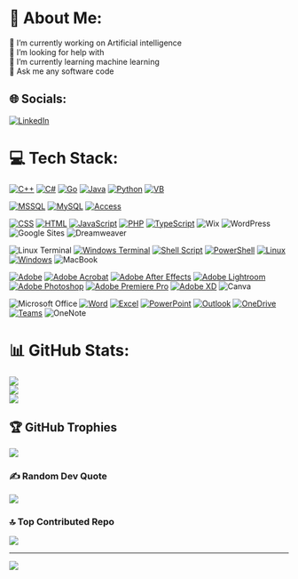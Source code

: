 # 💫 About Me:
🔭 I’m currently working on Artificial intelligence<br>🤝 I’m looking for help with <br>🌱 I’m currently learning machine learning<br>💬 Ask me any software code<br>


## 🌐 Socials:
[![LinkedIn](https://img.shields.io/badge/LinkedIn-%230077B5.svg?logo=linkedin&logoColor=white)](https://linkedin.com/in/https://www.linkedin.com/in/furkanaliakbalik/) 

# 💻 Tech Stack:
[![C++](https://img.shields.io/badge/Language-C%2B%2B-00599C?style=for-the-badge&logo=c%2B%2B&logoColor=white)](https://isocpp.org/)
[![C#](https://img.shields.io/badge/Language-C%23-239120?style=for-the-badge&logo=c-sharp&logoColor=white)](https://docs.microsoft.com/en-us/dotnet/csharp/)
[![Go](https://img.shields.io/badge/Language-Go-00ADD8?style=for-the-badge&logo=go&logoColor=white)](https://golang.org/)
[![Java](https://img.shields.io/badge/Language-Java-E34F26?style=for-the-badge&logo=java&logoColor=white)](https://www.java.com/)
[![Python](https://img.shields.io/badge/Language-Python-3776AB?style=for-the-badge&logo=python&logoColor=white)](https://www.python.org/)
[![VB](https://img.shields.io/badge/Language-VB.NET-722F37?style=for-the-badge&logo=visual-studio&logoColor=white)](https://docs.microsoft.com/en-us/dotnet/visual-basic/)

[![MSSQL](https://img.shields.io/badge/Database-Microsoft_SQL_Server-CC2927?style=for-the-badge&logo=microsoft-sql-server&logoColor=white)](https://www.microsoft.com/en-us/sql-server/sql-server-2019)
[![MySQL](https://img.shields.io/badge/Database-MySQL-4479A1?style=for-the-badge&logo=mysql&logoColor=white)](https://www.mysql.com/)
[![Access](https://img.shields.io/badge/Database-Microsoft_Access-00A4E4?style=for-the-badge&logo=microsoft-access&logoColor=white)](https://www.microsoft.com/en-us/microsoft-365/access)

[![CSS](https://img.shields.io/badge/Language-CSS-1572B6?style=for-the-badge&logo=css3&logoColor=white)](https://developer.mozilla.org/en-US/docs/Web/CSS)
[![HTML](https://img.shields.io/badge/Language-HTML-E34F26?style=for-the-badge&logo=html5&logoColor=white)](https://developer.mozilla.org/en-US/docs/Web/HTML)
[![JavaScript](https://img.shields.io/badge/Language-JavaScript-F7DF1E?style=for-the-badge&logo=javascript&logoColor=black)](https://developer.mozilla.org/en-US/docs/Web/JavaScript)
[![PHP](https://img.shields.io/badge/Language-PHP-777BB4?style=for-the-badge&logo=php&logoColor=white)](https://www.php.net/)
[![TypeScript](https://img.shields.io/badge/Language-TypeScript-3178C6?style=for-the-badge&logo=typescript&logoColor=white)](https://www.typescriptlang.org/)
![Wix](https://img.shields.io/badge/Built_with-Wix-000000?style=for-the-badge&logo=wix&logoColor=white)
![WordPress](https://img.shields.io/badge/Built_with-WordPress-21759B?style=for-the-badge&logo=wordpress&logoColor=white)
![Google Sites](https://img.shields.io/badge/Built_with-Google_Sites-4285F4?style=for-the-badge&logo=google&logoColor=white)
![Dreamweaver](https://img.shields.io/badge/Built_with-Dreamweaver-0078D7?style=for-the-badge&logo=adobe-dreamweaver&logoColor=white)

![Linux Terminal](https://img.shields.io/badge/Terminal-Linux_Terminal-000000?style=for-the-badge&logo=linux&logoColor=white)
[![Windows Terminal](https://img.shields.io/badge/Terminal-Windows_Terminal-4D4D4D?style=for-the-badge&logo=windows-terminal&logoColor=white)](https://docs.microsoft.com/en-us/windows-terminal/)
[![Shell Script](https://img.shields.io/badge/Scripting-Shell_Script-4EAA25?style=for-the-badge&logo=gnu-bash&logoColor=white)](https://www.gnu.org/software/bash/)
[![PowerShell](https://img.shields.io/badge/Tool-PowerShell-5391FE?style=for-the-badge&logo=powershell&logoColor=white)](https://docs.microsoft.com/en-us/powershell/)
[![Linux](https://img.shields.io/badge/Operating_System-Linux-FCC624?style=for-the-badge&logo=linux&logoColor=black)](https://www.linux.org/)
[![Windows](https://img.shields.io/badge/Operating_System-Windows-0078D4?style=for-the-badge&logo=windows&logoColor=white)](https://www.microsoft.com/en-us/windows/)
![MacBook](https://img.shields.io/badge/Platform-MacBook-000000?style=for-the-badge&logo=apple&logoColor=white)

[![Adobe](https://img.shields.io/badge/Platform-Adobe-FF0000?style=for-the-badge&logo=adobe&logoColor=white)](https://www.adobe.com/)
[![Adobe Acrobat](https://img.shields.io/badge/Tool-Adobe_Acrobat-EC1C24?style=for-the-badge&logo=adobe-acrobat-reader&logoColor=white)](https://acrobat.adobe.com/)
[![Adobe After Effects](https://img.shields.io/badge/Tool-Adobe_After_Effects-9999FF?style=for-the-badge&logo=adobe-after-effects&logoColor=white)](https://www.adobe.com/products/aftereffects.html)
[![Adobe Lightroom](https://img.shields.io/badge/Tool-Adobe_Lightroom-FC3B5A?style=for-the-badge&logo=adobe-lightroom&logoColor=white)](https://www.adobe.com/products/photoshop-lightroom.html)
[![Adobe Photoshop](https://img.shields.io/badge/Tool-Adobe_Photoshop-31A8FF?style=for-the-badge&logo=adobe-photoshop&logoColor=white)](https://www.adobe.com/products/photoshop.html)
[![Adobe Premiere Pro](https://img.shields.io/badge/Tool-Adobe_Premiere_Pro-9999FF?style=for-the-badge&logo=adobe-premiere-pro&logoColor=white)](https://www.adobe.com/products/premiere.html)
[![Adobe XD](https://img.shields.io/badge/Tool-Adobe_XD-FF61F6?style=for-the-badge&logo=adobe-xd&logoColor=white)](https://www.adobe.com/products/xd.html)
![Canva](https://img.shields.io/badge/Tool-Canva-00C4CC?style=for-the-badge&logo=canva&logoColor=white)

![Microsoft Office](https://img.shields.io/badge/Built_with-Microsoft_Office-0078D4?style=for-the-badge&logo=microsoft-office&logoColor=white)
[![Word](https://img.shields.io/badge/Tool-Word-2B579A?style=for-the-badge&logo=microsoft-word&logoColor=white)](https://www.microsoft.com/en-us/microsoft-365/word)
[![Excel](https://img.shields.io/badge/Tool-Excel-217346?style=for-the-badge&logo=microsoft-excel&logoColor=white)](https://www.microsoft.com/en-us/microsoft-365/excel)
[![PowerPoint](https://img.shields.io/badge/Tool-PowerPoint-B7472A?style=for-the-badge&logo=microsoft-powerpoint&logoColor=white)](https://www.microsoft.com/en-us/microsoft-365/powerpoint)
[![Outlook](https://img.shields.io/badge/Tool-Outlook-0078D4?style=for-the-badge&logo=microsoft-outlook&logoColor=white)](https://www.microsoft.com/en-us/microsoft-365/outlook)
[![OneDrive](https://img.shields.io/badge/Tool-OneDrive-0078D4?style=for-the-badge&logo=microsoft-onedrive&logoColor=white)](https://www.microsoft.com/en-us/microsoft-365/onedrive)
[![Teams](https://img.shields.io/badge/Tool-Teams-6264A7?style=for-the-badge&logo=microsoft-teams&logoColor=white)](https://www.microsoft.com/en-us/microsoft-365/teams)
![OneNote](https://img.shields.io/badge/Tool-OneNote-0078D4?style=for-the-badge&logo=microsoft-onenote&logoColor=white)

# 📊 GitHub Stats:
![](https://github-readme-stats.vercel.app/api?username=furkanaliakbalik&theme=dark&hide_border=false&include_all_commits=true&count_private=true)<br/>
![](https://github-readme-streak-stats.herokuapp.com/?user=furkanaliakbalik&theme=dark&hide_border=false)<br/>
![](https://github-readme-stats.vercel.app/api/top-langs/?username=furkanaliakbalik&theme=dark&hide_border=false&include_all_commits=true&count_private=true&layout=compact)

## 🏆 GitHub Trophies
![](https://github-profile-trophy.vercel.app/?username=furkanaliakbalik&theme=radical&no-frame=false&no-bg=false&margin-w=4)

### ✍️ Random Dev Quote
![](https://quotes-github-readme.vercel.app/api?type=horizontal&theme=radical)

### 🔝 Top Contributed Repo
![](https://github-contributor-stats.vercel.app/api?username=furkanaliakbalik&limit=5&theme=dark&combine_all_yearly_contributions=true)

---
[![](https://visitcount.itsvg.in/api?id=furkanaliakbalik&icon=1&color=4)](https://visitcount.itsvg.in)

<!-- Proudly created with GPRM ( https://gprm.itsvg.in ) -->
